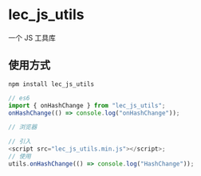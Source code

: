 # lec_js_utils

一个 JS 工具库

## 使用方式

```shell
npm install lec_js_utils
```

```javascript
// es6
import { onHashChange } from "lec_js_utils";
onHashChange(() => console.log("onHashChange"));

// 浏览器

// 引入
<script src="lec_js_utils.min.js"></script>;
// 使用
utils.onHashChange(() => console.log("HashChange"));
```

